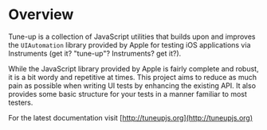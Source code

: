 # Overview #

Tune-up is a collection of JavaScript utilities that builds upon and improves
the `UIAutomation` library provided by Apple for testing iOS applications via
Instruments (get it? "tune-up"? Instruments? get it?).

While the JavaScript library provided by Apple is fairly complete and robust,
it is a bit wordy and repetitive at times. This project aims to reduce as much
pain as possible when writing UI tests by enhancing the existing API. It also
provides some basic structure for your tests in a manner familiar to most
testers.

For the latest documentation visit [http://tuneupjs.org](http://tuneupjs.org)
